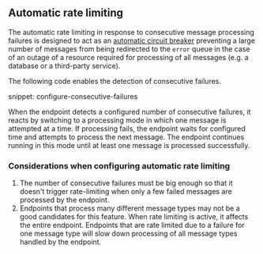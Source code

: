 ## Automatic rate limiting

The automatic rate limiting in response to consecutive message processing failures is designed to act as an [automatic circuit breaker](https://en.wikipedia.org/wiki/Circuit_breaker) preventing a large number of messages from being redirected to the `error` queue in the case of an outage of a resource required for processing of all messages (e.g. a database or a third-party service).

The following code enables the detection of consecutive failures.

snippet: configure-consecutive-failures

When the endpoint detects a configured number of consecutive failures, it reacts by switching to a processing mode in which one message is attempted at a time. If processing fails, the endpoint waits for configured time and attempts to process the next message. The endpoint continues running in this mode until at least one message is processed successfully.

### Considerations when configuring automatic rate limiting

1. The number of consecutive failures must be big enough so that it doesn't trigger rate-limiting when only a few failed messages are processed by the endpoint.
2. Endpoints that process many different message types may not be a good candidates for this feature. When rate limiting is active, it affects the entire endpoint. Endpoints that are rate limited due to a failure for one message type will slow down processing of all message types handled by the endpoint.
